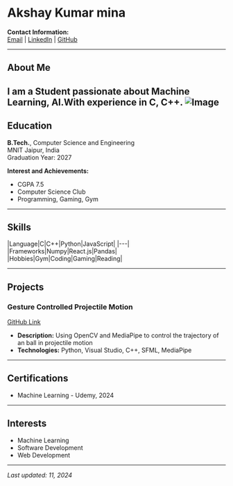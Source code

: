 

# Akshay Kumar mina

**Contact Information:**  
[Email](akshaymina47@gmail.com) | [LinkedIn](https://linkedin.com/in/ak47) | [GitHub](https://github.com/Akshay-kumar-mina)  

---

## About Me
I am a Student passionate about Machine Learning, AI.With experience in C, C++.
![Image](https://png.pngtree.com/element_our/20200609/ourlarge/pngtree-children-s-programming-education-image_2229580.jpg)
---

## Education
**B.Tech.**, Computer Science and Engineering  
	MNIT Jaipur, India  
	Graduation Year: 2027  

**Interest and Achievements:**  
- CGPA 7.5 
- Computer Science Club  
- Programming, Gaming, Gym

---

## Skills
|Language|C|C++|Python|JavaScript|
|---|
|Frameworks|Numpy|React.js|Pandas|
|Hobbies|Gym|Coding|Gaming|Reading|

---

## Projects
### Gesture Controlled Projectile Motion  
[GitHub Link](https://github.com/yourusername/Projectile)  
- **Description:** Using OpenCV and MediaPipe to control the trajectory of an ball in projectile motion 
- **Technologies:** Python, Visual Studio, C++, SFML, MediaPipe

---

## Certifications
- Machine Learning - Udemy, 2024

---

## Interests
- Machine Learning
- Software Development
- Web Development

---

_Last updated: 11, 2024_





